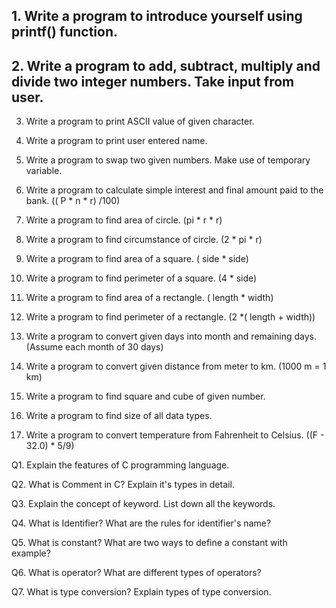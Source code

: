 ## 1. Write a program to introduce yourself using printf() function.

## 2. Write a program to add, subtract, multiply and divide two integer numbers. Take input from user.

3. Write a program to print ASCII value of given character.

4. Write a program to print user entered name.

5. Write a program to swap two given numbers. Make use of temporary variable.

6. Write a program to calculate simple interest and final amount paid to the bank. (( P * n * r) /100)

7. Write a program to find area of circle. (pi * r * r) 

8. Write a program to find circumstance of circle. (2 * pi * r)

9. Write a program to find area of a square. ( side * side)

10. Write a program to find perimeter of a square. (4 * side)

11. Write a program to find area of a rectangle. ( length * width)

12. Write a program to find perimeter of a rectangle. (2 *( length + width))

13. Write a program to convert given days into month and remaining days. (Assume each month of 30 days)

14. Write a program to convert given distance from meter to km. (1000 m = 1 km)

15. Write a program to find square and cube of given number.

16. Write a program to find size of all data types.

17. Write a program to convert temperature from Fahrenheit to Celsius. ((F - 32.0) * 5/9)


Q1. Explain the features of C programming language.

Q2. What is Comment in C? Explain it's types in detail.

Q3. Explain the concept of keyword. List down all the keywords.

Q4. What is Identifier? What are the rules for identifier's name?

Q5. What is constant? What are two ways to define a constant with example?

Q6. What is operator? What are different types of operators?

Q7. What is type conversion? Explain types of type conversion.

